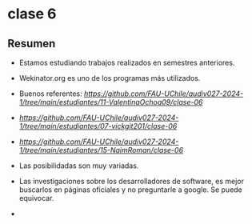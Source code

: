 # clase 6

## Resumen

- Estamos estudiando trabajos realizados en semestres anteriores.

- Wekinator.org es uno de los programas más utilizados.

- Buenos referentes: *https://github.com/FAU-UChile/audiv027-2024-1/tree/main/estudiantes/11-ValentinaOchoa09/clase-06*

- *https://github.com/FAU-UChile/audiv027-2024-1/tree/main/estudiantes/07-vickgit201/clase-06*

- *https://github.com/FAU-UChile/audiv027-2024-1/tree/main/estudiantes/15-NaimRoman/clase-06*

- Las posibilidadas son muy variadas.

- Las investigaciones sobre los desarrolladores de software, es mejor buscarlos en páginas oficiales y no preguntarle a google. Se puede equivocar.

- <script es para abrir un comentario. link, etc. Y el cierre de este texto es: >script (creo), o es <>/script?

- Para poder entrenar una ia podemos utilizar: [https://teachablemachine.withgoogle.com/train.](https://teachablemachine.withgoogle.com/)
